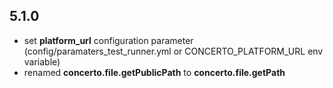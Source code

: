 ## 5.1.0

* set **platform_url** configuration parameter (config/paramaters_test_runner.yml or CONCERTO_PLATFORM_URL env variable)
* renamed **concerto.file.getPublicPath** to **concerto.file.getPath**
